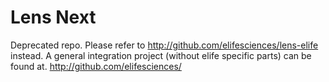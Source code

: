 Lens Next
=========

Deprecated repo. Please refer to http://github.com/elifesciences/lens-elife instead. A general integration project (without elife specific parts) can be found at. http://github.com/elifesciences/
